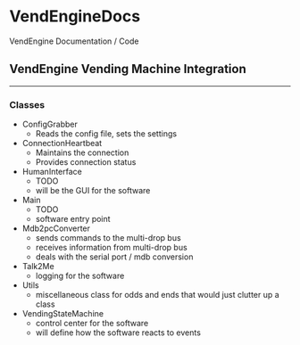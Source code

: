 # VendEngineDocs
VendEngine Documentation / Code


## VendEngine Vending Machine Integration

---

### Classes

* ConfigGrabber
  * Reads the config file, sets the settings
* ConnectionHeartbeat
  * Maintains the connection
  * Provides connection status
* HumanInterface
  * TODO
  * will be the GUI for the software
* Main
  * TODO
  * software entry point
* Mdb2pcConverter
  * sends commands to the multi-drop bus
  * receives information from multi-drop bus
  * deals with the serial port / mdb conversion
* Talk2Me
  * logging for the software
* Utils
  * miscellaneous class for odds and ends that would just clutter up a class
* VendingStateMachine
  * control center for the software
  * will define how the software reacts to events

